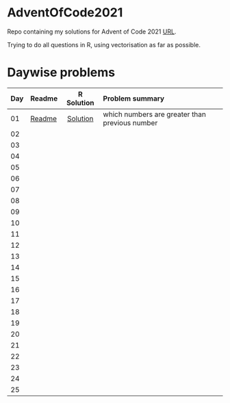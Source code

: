 # AdventOfCode2021

Repo containing my solutions for Advent of Code 2021 [URL](https://adventofcode.com/2021). 

Trying to do all questions in R, using vectorisation as far as possible. 

# Daywise problems



Day  | Readme                                | R Solution                     | Problem summary
:--- | :-------                              | :----------:                   | :---------------
01   | [Readme](./Day01/day%201%20readme.md) | [Solution](./Day01/solution.R) | which numbers are greater than previous number
02   |                                       |                                |
03   |                                       |                                |
04   |                                       |                                |
05   |                                       |                                |
06   |                                       |                                |
07   |                                       |                                |
08   |                                       |                                |
09   |                                       |                                |
10   |                                       |                                |
11   |                                       |                                |
12   |                                       |                                |
13   |                                       |                                |
14   |                                       |                                |
15   |                                       |                                |
16   |                                       |                                |
17   |                                       |                                |
18   |                                       |                                |
19   |                                       |                                |
20   |                                       |                                |
21   |                                       |                                |
22   |                                       |                                |
23   |                                       |                                |
24   |                                       |                                |
25   |                                       |                                |

